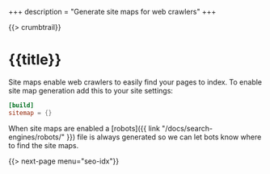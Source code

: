 +++
description = "Generate site maps for web crawlers"
+++

{{> crumbtrail}}

# {{title}}

Site maps enable web crawlers to easily find your pages to index. To enable site map generation add this to your site settings:

```toml
[build]
sitemap = {}
```

When site maps are enabled a [robots]({{ link "/docs/search-engines/robots/" }}) file is always generated so we can let bots know where to find the site maps.

{{> next-page menu="seo-idx"}}


